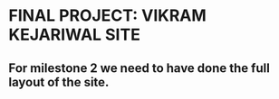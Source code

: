 <h1>FINAL PROJECT: VIKRAM KEJARIWAL SITE</h1>
<h2>For milestone 2 we need to have done the full layout of the site.</h2>
